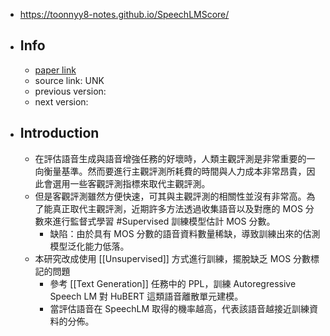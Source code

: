 - https://toonnyy8-notes.github.io/SpeechLMScore/
- ## Info
	- [paper link](https://ieeexplore.ieee.org/abstract/document/10095710)
	- source link: UNK
	- previous version:
	- next version:
- ## Introduction
	- 在評估語音生成與語音增強任務的好壞時，人類主觀評測是非常重要的一向衡量基準。然而要進行主觀評測所耗費的時間與人力成本非常昂貴，因此會選用一些客觀評測指標來取代主觀評測。
	- 但是客觀評測雖然方便快速，可其與主觀評測的相關性並沒有非常高。為了能真正取代主觀評測，近期許多方法透過收集語音以及對應的 MOS 分數來進行監督式學習 #Supervised 訓練模型估計 MOS 分數。
		- 缺陷：由於具有 MOS 分數的語音資料數量稀缺，導致訓練出來的估測模型泛化能力低落。
	- 本研究改成使用 [[Unsupervised]] 方式進行訓練，擺脫缺乏 MOS 分數標記的問題
		- 參考 [[Text Generation]] 任務中的 PPL，訓練 Autoregressive Speech LM 對 HuBERT 這類語音離散單元建模。
		- 當評估語音在 SpeechLM 取得的機率越高，代表該語音越接近訓練資料的分佈。